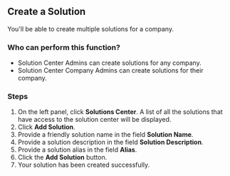 ## Create a Solution
You'll be able to create multiple solutions for a company.

### Who can perform this function?
* Solution Center Admins can create solutions for any company.
* Solution Center Company Admins can create solutions for their company.

### Steps
1. On the left panel, click **Solutions Center**. A list of all the solutions that have access to the solution center will be displayed.
2. Click **Add Solution**.
3. Provide a friendly solution name in the field **Solution Name**.
4. Provide a solution description in the field **Solution Description**.
5. Provide a solution alias in the field **Alias**.
6. Click the **Add Solution** button.
7. Your solution has been created successfully.


